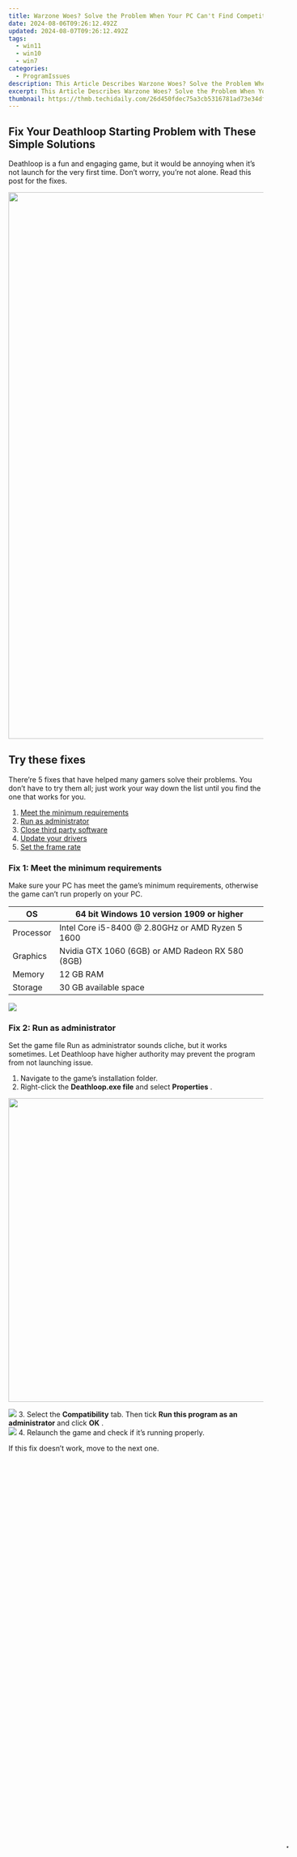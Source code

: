 ```yaml
---
title: Warzone Woes? Solve the Problem When Your PC Can't Find Competitive Battles
date: 2024-08-06T09:26:12.492Z
updated: 2024-08-07T09:26:12.492Z
tags:
  - win11
  - win10
  - win7
categories:
  - ProgramIssues
description: This Article Describes Warzone Woes? Solve the Problem When Your PC Can't Find Competitive Battles
excerpt: This Article Describes Warzone Woes? Solve the Problem When Your PC Can't Find Competitive Battles
thumbnail: https://thmb.techidaily.com/26d450fdec75a3cb5316781ad73e34df68fc7b736cd85313bb608d818166317c.jpg
---
```


## Fix Your Deathloop Starting Problem with These Simple Solutions

Deathloop is a fun and engaging game, but it would be annoying when it’s not launch for the very first time. Don’t worry, you’re not alone. Read this post for the fixes.

<!-- affiliate ads begin -->
<a href="https://parisrhonecom.sjv.io/c/5597632/1922358/21553" target="_top" id="1922358"><img src="//a.impactradius-go.com/display-ad/21553-1922358" border="0" alt="" width="1080" height="1080"/></a><img height="0" width="0" src="https://imp.pxf.io/i/5597632/1922358/21553" style="position:absolute;visibility:hidden;" border="0" />
<!-- affiliate ads end -->
## Try these fixes

 There’re 5 fixes that have helped many gamers solve their problems. You don’t have to try them all; just work your way down the list until you find the one that works for you.

1. [Meet the minimum requirements](https://tools.techidaily.com/drivereasy/download/)
2. [Run as administrator](https://tools.techidaily.com/drivereasy/download/)
3. [Close third party software](https://tools.techidaily.com/drivereasy/download/)
4. [Update your drivers](https://tools.techidaily.com/drivereasy/download/)
5. [Set the frame rate](https://tools.techidaily.com/drivereasy/download/)

### Fix 1: Meet the minimum requirements

 Make sure your PC has meet the game’s minimum requirements, otherwise the game can’t run properly on your PC.

| OS        | 64 bit Windows 10 version 1909 or higher         |
| --------- | ------------------------------------------------ |
| Processor | Intel Core i5-8400 @ 2.80GHz or AMD Ryzen 5 1600 |
| Graphics  | Nvidia GTX 1060 (6GB) or AMD Radeon RX 580 (8GB) |
| Memory    | 12 GB RAM                                        |
| Storage   | 30 GB available space                            |

<!-- affiliate ads begin -->
<a href="https://shop.incomedia.eu/order/checkout.php?PRODS=39655089&QTY=1&AFFILIATE=108875&CART=1"><img src="https://incomedia.eu/files/images/affiliates/wa/01_WA_728x90.jpg" border="0"></a>
<!-- affiliate ads end -->
### Fix 2: Run as administrator

 Set the game file Run as administrator sounds cliche, but it works sometimes. Let Deathloop have higher authority may prevent the program from not launching issue.

1. Navigate to the game’s installation folder.
2. Right-click the **Deathloop.exe file** and select **Properties** .  
<!-- affiliate ads begin -->
<a href="https://appsumo.8odi.net/c/5597632/2082532/7443" target="_top" id="2082532"><img src="//a.impactradius-go.com/display-ad/7443-2082532" border="0" alt="" width="1200" height="600"/></a><img height="0" width="0" src="https://appsumo.8odi.net/i/5597632/2082532/7443" style="position:absolute;visibility:hidden;" border="0" />
<!-- affiliate ads end -->
![](https://images.drivereasy.com/wp-content/uploads/2021/03/run-as-administrator-1.jpg)
3. Select the **Compatibility** tab. Then tick **Run this program as an administrator** and click **OK** .  
![](https://images.drivereasy.com/wp-content/uploads/2021/09/run-the-game-as-an-administrator.jpg)
4. Relaunch the game and check if it’s running properly.

If this fix doesn’t work, move to the next one.

<!-- affiliate ads begin -->
<span id="1793213">
					<video width="1080" height="1620" style="cursor:pointer"
           poster="//a.impactradius-go.com/display-clicktoplayimage/1793213.jpeg"
           onclick="if(!this.playClicked){this.play();this.setAttribute('controls',true);this.playClicked=true;}">
	   <source src="//a.impactradius-go.com/display-ad/19135-1793213">
	   <img src="//a.impactradius-go.com/display-clicktoplayimage/1793213.jpeg" style="border: none; height: 100%; width: 100%; object-fit: contain">
	</video>
	<div style="width:1080px;text-align:center"><a href="javascript:window.open(decodeURIComponent('https%3A%2F%2Ftinyland.pxf.io%2Fc%2F5597632%2F1793213%2F19135'), '_blank');void(0);">Click here</a></div>
</span>
<img height="0" width="0" src="https://imp.pxf.io/i/5597632/1793213/19135" style="position:absolute;visibility:hidden;" border="0" />
<!-- affiliate ads end -->
### Fix 3: Close third party software

 If you have third party software running on the background while playing Deathloop, they might be the reason for the Deathloop not launching issue, especially when you have MSI Afterburner and RivaTuner Statistics Server on your computer.

1. Press the Ctrl + Shift + Esc together to open **Task Manager** .
2. Under the Process tab, right-click a program you’d like to close and click **End task** .  
![](https://images.drivereasy.com/wp-content/uploads/2020/11/disable-unnecessary-programs-running-in-the-background.jpg)
3. Launch Deathloop again to check.

 In fact, the main culprit of the issue is RivaTuner Statistics Server. If you want to keep MSI Afterburner functioning, you need to set Application Detection Level to Medium and under it, because the High level would causes the game to hang and crash.

### Fix 4: Update your drivers

 If you don’t have other software running on the background, you may take a look at your drivers. The outdated or wrong drivers may cause the Deathloop not launching issue. Correct and up-to-date drivers would prevent potential errors and improve your hardware performance.

 Windows 10 doesn’t always give you the latest version. If you don’t have time or patience to manually update your graphics drivers, you can do it automatically with **[Driver Easy](https://tools.techidaily.com/drivereasy/download/)**  .

 Driver Easy will automatically recognize your system and find the correct drivers for it. You don’t need to know exactly what system your computer is running, you don’t need to risk downloading and installing the wrong driver, and you don’t need to worry about making a mistake when installing.

 You can update your drivers automatically with either the **FREE** or the **Pro** version of Driver Easy. But with the Pro version it takes just 2 clicks (and you get full support and a **30-day money back guarantee** ):

1. **[Download](https://tools.techidaily.com/drivereasy/download/)**  and install Driver Easy.
2. Run Driver Easy and click the **Scan Now** button. Driver Easy will then scan your computer and detect any problem drivers.  
![](https://images.drivereasy.com/wp-content/uploads/2019/08/NVIDIA-18.jpg)
3. Click the **Update**  button next to the flagged driver to automatically download the correct version of that driver, then you can manually install it (you can do this with the FREE version).  
 Or click **Update All** to automatically download and install the correct version of _all_ the drivers that are missing or out of date on your system. (This requires the **[Pro version](https://tools.techidaily.com/drivereasy/download/)**  which comes with full support and a 30-day money back guarantee. You’ll be prompted to upgrade when you click Update All.)  
<!-- affiliate ads begin -->
<a href="https://lightailing.sjv.io/c/5597632/1725213/17190" target="_top" id="1725213"><img src="//a.impactradius-go.com/display-ad/17190-1725213" border="0" alt="" width="1000" height="1000"/></a><img height="0" width="0" src="https://imp.pxf.io/i/5597632/1725213/17190" style="position:absolute;visibility:hidden;" border="0" />
<!-- affiliate ads end -->
![](https://images.drivereasy.com/wp-content/uploads/2019/08/NVIDIA-Geoforce.jpg)

**Note** : If you have any problems while using Driver Easy, feel free to contact our support team at [support@drivereasy.com](https://tools.techidaily.com/drivereasy/download/) .
 Be sure to attach the URL of this article if needed for more expedient and efficient guidance.

<!-- affiliate ads begin -->
<a href="https://versadesk.pxf.io/c/5597632/1892107/21290" target="_top" id="1892107"><img src="//a.impactradius-go.com/display-ad/21290-1892107" border="0" alt="" width="1200" height="628"/></a><img height="0" width="0" src="https://imp.pxf.io/i/5597632/1892107/21290" style="position:absolute;visibility:hidden;" border="0" />
<!-- affiliate ads end -->
### Fix 5: Set the frame rate

 Set your graphic card frame to 60\. Some gamers found when they uncap and run anything above 60, they got massive stutter and frame dumping with RTX 3070\. By the way, if you’re using Raytracing, you’d better turn if off as it was causing Deathloop not launching issue, frame drops and stuttering.

---

 That’s all about Deathloop not launching issue. Hope this post would help. If you have other ideas or suggestions, you’re welcome to drop a comment below.

<ins class="adsbygoogle"
     style="display:block"
     data-ad-format="autorelaxed"
     data-ad-client="ca-pub-7571918770474297"
     data-ad-slot="1223367746"></ins>



<ins class="adsbygoogle"
     style="display:block"
     data-ad-client="ca-pub-7571918770474297"
     data-ad-slot="8358498916"
     data-ad-format="auto"
     data-full-width-responsive="true"></ins>
